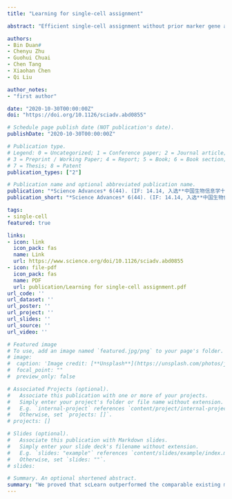```yaml
---
title: "Learning for single-cell assignment"

abstract: "Efficient single-cell assignment without prior marker gene annotations is essential for single-cell sequencing data analysis. Current methods, however, have limited effectiveness for distinct single-cell assignment. They failed to achieve a well-generalized performance in different tasks because of the inherent heterogeneity of different single-cell sequencing datasets and different single-cell types. Furthermore, current methods are inefficient to identify novel cell types that are absent in the reference datasets. To this end, we present scLearn, a learning-based framework that automatically infers quantitative measurement/similarity and threshold that can be used for different single-cell assignment tasks, achieving a well-generalized assignment performance on different single-cell types. We evaluated scLearn on a comprehensive set of publicly available benchmark datasets."

authors:
- Bin Duan#
- Chenyu Zhu
- Guohui Chuai
- Chen Tang
- Xiaohan Chen
- Qi Liu

author_notes:
- "first author"

date: "2020-10-30T00:00:00Z"
doi: "https://doi.org/10.1126/sciadv.abd0855"

# Schedule page publish date (NOT publication's date).
publishDate: "2020-10-30T00:00:00Z"

# Publication type.
# Legend: 0 = Uncategorized; 1 = Conference paper; 2 = Journal article;
# 3 = Preprint / Working Paper; 4 = Report; 5 = Book; 6 = Book section;
# 7 = Thesis; 8 = Patent
publication_types: ["2"]

# Publication name and optional abbreviated publication name.
publication: "*Science Advances* 6(44). (IF: 14.14, 入选**中国生物信息学十大进展**)"
publication_short: "*Science Advances* 6(44). (IF: 14.14, 入选**中国生物信息学十大进展**)"

tags:
- single-cell
featured: true

links:
- icon: link
  icon_pack: fas
  name: Link
  url: https://www.science.org/doi/10.1126/sciadv.abd0855
- icon: file-pdf
  icon_pack: fas
  name: PDF
  url: publication/Learning for single-cell assignment.pdf
url_code: ''
url_dataset: ''
url_poster: ''
url_project: ''
url_slides: ''
url_source: ''
url_video: ''

# Featured image
# To use, add an image named `featured.jpg/png` to your page's folder. 
# image:
#  caption: 'Image credit: [**Unsplash**](https://unsplash.com/photos/jdD8gXaTZsc)'
#  focal_point: ""
#  preview_only: false

# Associated Projects (optional).
#   Associate this publication with one or more of your projects.
#   Simply enter your project's folder or file name without extension.
#   E.g. `internal-project` references `content/project/internal-project/index.md`.
#   Otherwise, set `projects: []`.
# projects: []

# Slides (optional).
#   Associate this publication with Markdown slides.
#   Simply enter your slide deck's filename without extension.
#   E.g. `slides: "example"` references `content/slides/example/index.md`.
#   Otherwise, set `slides: ""`.
# slides:

# Summary. An optional shortened abstract.
summary: "We proved that scLearn outperformed the comparable existing methods for single-cell assignment from various aspects, demonstrating state-of-the-art effectiveness with a reliable and generalized single-cell type identification and categorizing ability."
---
```

